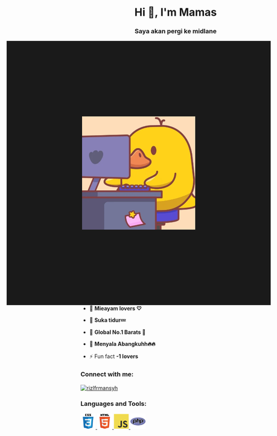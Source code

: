 <h1 align="center">Hi 👋, I'm Mamas</h1>
<h3 align="center">Saya akan pergi ke midlane</h3>


<img align="right"  alt="giphy.webp" width="300px" src="giphy.webp" border="200px">


- 🌱 **Mieayam lovers ♡**

- 👯 **Suka tidur💤**

- 🤝 **Global No.1 Barats 🦖**

- 💬 **Menyala Abangkuhh🔥🔥**

- ⚡ Fun fact **-1 lovers**

<h3 align="left">Connect with me:</h3>
<p align="left">
<a href="https://instagram.com/rizlfrmansyh" target="blank"><img align="center" src="https://raw.githubusercontent.com/rahuldkjain/github-profile-readme-generator/master/src/images/icons/Social/instagram.svg" alt="rizlfrmansyh" height="30" width="40" /></a>
</p>

<h3 align="left">Languages and Tools:</h3>
<p align="left"> <a href="https://www.w3schools.com/css/" target="_blank" rel="noreferrer"> <img src="https://raw.githubusercontent.com/devicons/devicon/master/icons/css3/css3-original-wordmark.svg" alt="css3" width="40" height="40"/> </a> <a href="https://www.w3.org/html/" target="_blank" rel="noreferrer"> <img src="https://raw.githubusercontent.com/devicons/devicon/master/icons/html5/html5-original-wordmark.svg" alt="html5" width="40" height="40"/> </a> <a href="https://developer.mozilla.org/en-US/docs/Web/JavaScript" target="_blank" rel="noreferrer"> <img src="https://raw.githubusercontent.com/devicons/devicon/master/icons/javascript/javascript-original.svg" alt="javascript" width="40" height="40"/> </a> <a href="https://www.php.net" target="_blank" rel="noreferrer"> <img src="https://raw.githubusercontent.com/devicons/devicon/master/icons/php/php-original.svg" alt="php" width="40" height="40"/> </a> </p>
